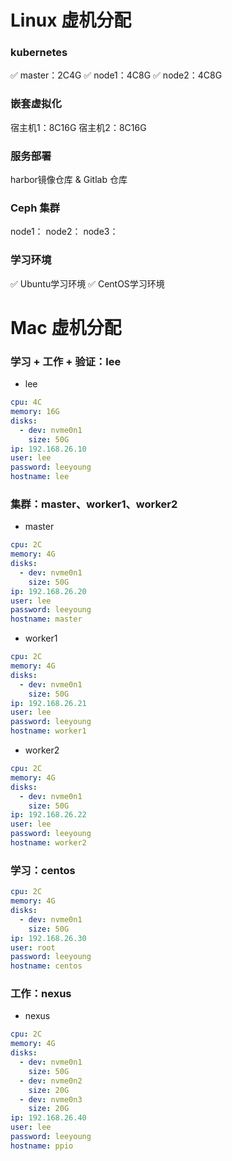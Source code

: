 # Linux 虚机分配


### kubernetes

✅ master：2C4G
✅ node1：4C8G
✅ node2：4C8G


### 嵌套虚拟化

宿主机1：8C16G
宿主机2：8C16G


### 服务部署

harbor镜像仓库 & Gitlab 仓库


### Ceph 集群

node1：
node2：
node3：


### 学习环境

✅ Ubuntu学习环境
✅ CentOS学习环境


# Mac 虚机分配

### 学习 + 工作 + 验证：lee

* lee

```yaml
cpu: 4C
memory: 16G
disks:
  - dev: nvme0n1
    size: 50G
ip: 192.168.26.10
user: lee
password: leeyoung
hostname: lee
```


### 集群：master、worker1、worker2

* master

```yaml
cpu: 2C
memory: 4G
disks:
  - dev: nvme0n1
    size: 50G
ip: 192.168.26.20
user: lee
password: leeyoung
hostname: master
```

* worker1

```yaml
cpu: 2C
memory: 4G
disks:
  - dev: nvme0n1
    size: 50G
ip: 192.168.26.21
user: lee
password: leeyoung
hostname: worker1
```

* worker2

```yaml
cpu: 2C
memory: 4G
disks:
  - dev: nvme0n1
    size: 50G
ip: 192.168.26.22
user: lee
password: leeyoung
hostname: worker2
```


### 学习：centos

```yaml
cpu: 2C
memory: 4G
disks:
  - dev: nvme0n1
    size: 50G
ip: 192.168.26.30
user: root
password: leeyoung
hostname: centos
```


### 工作：nexus

* nexus

```yaml
cpu: 2C
memory: 4G
disks:
  - dev: nvme0n1
    size: 50G
  - dev: nvme0n2
    size: 20G
  - dev: nvme0n3
    size: 20G
ip: 192.168.26.40
user: lee
password: leeyoung
hostname: ppio
```
